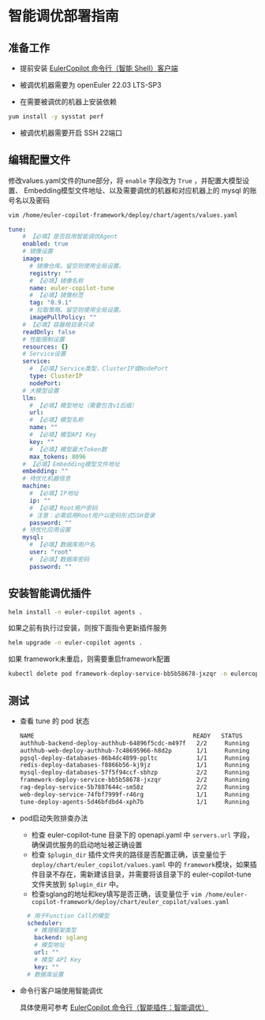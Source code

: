 # 智能调优部署指南

## 准备工作

+ 提前安装 [EulerCopilot 命令行（智能 Shell）客户端](../../../使用指南/命令行客户端/命令行助手使用指南.md)

+ 被调优机器需要为 openEuler 22.03 LTS-SP3

+ 在需要被调优的机器上安装依赖

```bash
yum install -y sysstat perf
```

+ 被调优机器需要开启 SSH 22端口

## 编辑配置文件

修改values.yaml文件的tune部分，将 `enable` 字段改为 `True` ，并配置大模型设置、
Embedding模型文件地址、以及需要调优的机器和对应机器上的 mysql 的账号名以及密码

```bash
vim /home/euler-copilot-framework/deploy/chart/agents/values.yaml
```

```yaml
tune:
    # 【必填】是否启用智能调优Agent
    enabled: true
    # 镜像设置
    image:
      # 镜像仓库。留空则使用全局设置。
      registry: ""
      # 【必填】镜像名称
      name: euler-copilot-tune
      # 【必填】镜像标签
      tag: "0.9.1"
      # 拉取策略。留空则使用全局设置。
      imagePullPolicy: ""
    # 【必填】容器根目录只读
    readOnly: false
    # 性能限制设置
    resources: {}
    # Service设置
    service:
      # 【必填】Service类型，ClusterIP或NodePort
      type: ClusterIP
      nodePort: 
    # 大模型设置
    llm:
      # 【必填】模型地址（需要包含v1后缀）
      url: 
      # 【必填】模型名称
      name: ""
      # 【必填】模型API Key
      key: ""
      # 【必填】模型最大Token数
      max_tokens: 8096
    # 【必填】Embedding模型文件地址
    embedding: ""
    # 待优化机器信息
    machine:
      # 【必填】IP地址
      ip: ""
      # 【必填】Root用户密码
      # 注意：必需启用Root用户以密码形式SSH登录
      password: ""
    # 待优化应用设置
    mysql:
      # 【必填】数据库用户名
      user: "root"
      # 【必填】数据库密码
      password: ""
```

## 安装智能调优插件

```bash
helm install -n euler-copilot agents .
```

如果之前有执行过安装，则按下面指令更新插件服务

```bash
helm upgrade -n euler-copilot agents .
```

如果 framework未重启，则需要重启framework配置

```bash
kubectl delete pod framework-deploy-service-bb5b58678-jxzqr -n eulercopilot
```

## 测试

+ 查看 tune 的 pod 状态

  ```bash
  NAME                                             READY   STATUS    RESTARTS   AGE
  authhub-backend-deploy-authhub-64896f5cdc-m497f   2/2     Running   0          16d
  authhub-web-deploy-authhub-7c48695966-h8d2p       1/1     Running   0          17d
  pgsql-deploy-databases-86b4dc4899-ppltc           1/1     Running   0          17d
  redis-deploy-databases-f8866b56-kj9jz             1/1     Running   0          17d
  mysql-deploy-databases-57f5f94ccf-sbhzp           2/2     Running   0          17d
  framework-deploy-service-bb5b58678-jxzqr          2/2     Running   0          16d
  rag-deploy-service-5b7887644c-sm58z               2/2     Running   0          110m
  web-deploy-service-74fbf7999f-r46rg               1/1     Running   0          2d
  tune-deploy-agents-5d46bfdbd4-xph7b               1/1     Running   0          2d
  ```

+ pod启动失败排查办法
  + 检查 euler-copilot-tune 目录下的 openapi.yaml 中 `servers.url` 字段，确保调优服务的启动地址被正确设置
  + 检查 `$plugin_dir` 插件文件夹的路径是否配置正确，该变量位于 `deploy/chart/euler_copilot/values.yaml` 中的 `framework`模块，如果插件目录不存在，需新建该目录，并需要将该目录下的 euler-copilot-tune 文件夹放到 `$plugin_dir` 中。
  + 检查sglang的地址和key填写是否正确，该变量位于 `vim /home/euler-copilot-framework/deploy/chart/euler_copilot/values.yaml`

  ```yaml
    # 用于Function Call的模型
    scheduler:
      # 推理框架类型
      backend: sglang
      # 模型地址
      url: ""
      # 模型 API Key
      key: ""
    # 数据库设置
  ```

+ 命令行客户端使用智能调优

  具体使用可参考 [EulerCopilot 命令行（智能插件：智能调优）](../../../使用指南/命令行客户端/智能调优.md)
